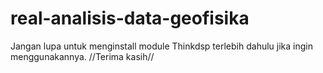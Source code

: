 # real-analisis-data-geofisika
Jangan lupa untuk menginstall module Thinkdsp terlebih dahulu jika ingin menggunakannya.
//Terima kasih//
